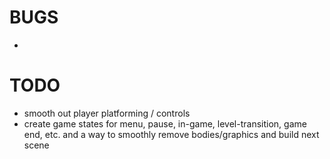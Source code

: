 # BUGS
-

# TODO
- smooth out player platforming / controls 
- create game states for menu, pause, in-game, level-transition, game end, etc. and a way to smoothly remove bodies/graphics and build next scene

